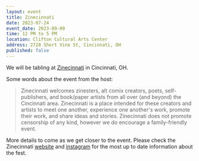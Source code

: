 ```yaml
---
layout: event
title: Zinecinnati
date: 2023-07-24
event_date: 2023-09-09
time: 12 PM to 5 PM
location: Clifton Cultural Arts Center
address: 2728 Short Vine St, Cincinnati, OH
published: false
---
```


We will be tabling at [Zinecinnati](https://www.zinecinnati.com/) in Cincinnati, OH.

Some words about the event from the host:

> Zinecinnati welcomes zinesters, alt comix creators, poets, self-publishers, and book/paper artists from all over (and beyond) the Cincinnati area. Zinecinnati is a place intended for these creators and artists to meet one another, experience one another's work, promote their work, and share ideas and stories. Zinecinnati does not promote censorship of any kind, however we do encourage a family-friendly event. 

<!--more-->

More details to come as we get closer to the event. Please check the Zinecinnati [website](https://www.zinecinnati.com/) and [instagram](https://www.instagram.com/zinecinnati/) for the most up to date information about the fest.
